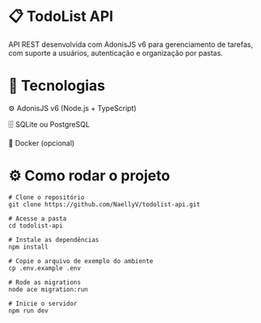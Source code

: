 # 📋 TodoList API
API REST desenvolvida com AdonisJS v6 para gerenciamento de tarefas, com suporte a usuários, autenticação e organização por pastas.

# 🚀 Tecnologias

⚙️ AdonisJS v6 (Node.js + TypeScript)

🗄️ SQLite ou PostgreSQL

🐳 Docker (opcional)

# ⚙️ Como rodar o projeto
```
# Clone o repositório
git clone https://github.com/NaellyV/todolist-api.git

# Acesse a pasta
cd todolist-api

# Instale as dependências
npm install

# Copie o arquivo de exemplo do ambiente
cp .env.example .env

# Rode as migrations
node ace migration:run

# Inicie o servidor
npm run dev

```
